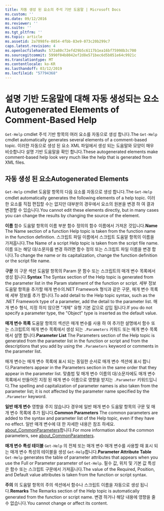 ```yaml
---
title: 자동 생성 된 요소의 주석 기반 도움말 | Microsoft Docs
ms.custom: ''
ms.date: 09/12/2016
ms.reviewer: ''
ms.suite: ''
ms.tgt_pltfrm: ''
ms.topic: article
ms.assetid: 2a7098fe-0854-4fbb-83e9-073c20b299c7
caps.latest.revision: 4
ms.openlocfilehash: 572a80c72efd29b5c6117b1ea16bf75998b3c700
ms.sourcegitcommit: 5990f04b8042ef2d8e571bec6d5b051e64c9921c
ms.translationtype: MT
ms.contentlocale: ko-KR
ms.lasthandoff: 03/12/2019
ms.locfileid: "57794368"
---
```

# <a name="autogenerated-elements-of-comment-based-help"></a><span data-ttu-id="245cf-102">설명 기반 도움말에 대해 자동 생성되는 요소</span><span class="sxs-lookup"><span data-stu-id="245cf-102">Autogenerated Elements of Comment-Based Help</span></span>

<span data-ttu-id="245cf-103">`Get-Help` cmdlet 주석 기반 항목의 여러 요소를 자동으로 생성 합니다.</span><span class="sxs-lookup"><span data-stu-id="245cf-103">The `Get-Help` cmdlet automatically generates several elements of a comment-based topic.</span></span> <span data-ttu-id="245cf-104">이러한 자동으로 생성 된 요소 XML 파일에서 생성 되는 도움말와 모양이 매우 비슷합니다 설명 기반 도움말을 확인 합니다.</span><span class="sxs-lookup"><span data-stu-id="245cf-104">These autogenerated elements make comment-based help look very much like the help that is generated from XML files.</span></span>

## <a name="autogenerated-elements"></a><span data-ttu-id="245cf-105">자동 생성 된 요소</span><span class="sxs-lookup"><span data-stu-id="245cf-105">Autogenerated Elements</span></span>

<span data-ttu-id="245cf-106">`Get-Help` cmdlet 도움말 항목의 다음 요소를 자동으로 생성 합니다.</span><span class="sxs-lookup"><span data-stu-id="245cf-106">The `Get-Help` cmdlet automatically generates the following elements of a help topic.</span></span> <span data-ttu-id="245cf-107">이러한 요소를 직접 편집할 수는 없지만 대부분의 경우에서 요소의 원본을 변경 하 여 결과 변경할 수 있습니다.</span><span class="sxs-lookup"><span data-stu-id="245cf-107">You cannot edit these elements directly, but in many cases you can change the results by changing the source of the element.</span></span>

<span data-ttu-id="245cf-108">**이름** 함수 도움말 항목의 이름 부분 함수 정의의 함수 이름에서 가져온 것입니다.</span><span class="sxs-lookup"><span data-stu-id="245cf-108">**Name** The Name section of a function Help topic is taken from the function name in the function definition.</span></span> <span data-ttu-id="245cf-109">스크립트 파일 이름에서 스크립트 도움말 항목의 이름을 가져옵니다.</span><span class="sxs-lookup"><span data-stu-id="245cf-109">The Name of a script Help topic is taken from the script file name.</span></span> <span data-ttu-id="245cf-110">이름 또는 해당 대/소문자를 변경 하려면 함수 정의 또는 스크립트 파일 이름을 변경 합니다.</span><span class="sxs-lookup"><span data-stu-id="245cf-110">To change the name or its capitalization, change the function definition or the script file name.</span></span>

<span data-ttu-id="245cf-111">**구문** 의 구문 섹션 도움말 항목의 Param 문 함수 또는 스크립트의 매개 변수 목록에서 생성 됩니다.</span><span class="sxs-lookup"><span data-stu-id="245cf-111">**Syntax** The Syntax section of the Help topic is generated from the parameter list in the Param statement of the function or script.</span></span> <span data-ttu-id="245cf-112">세부 정보 도움말 항목을 추가할 매개 변수의.NET Framework 형식과 같은 구문, 매개 변수 목록에 세부 정보를 추가 합니다.</span><span class="sxs-lookup"><span data-stu-id="245cf-112">To add detail to the Help topic syntax, such as the .NET Framework type of a parameter, add the detail to the parameter list.</span></span> <span data-ttu-id="245cf-113">매개 변수 형식, 지정 하지 않으면 "개체" 유형 기본 값으로 삽입 됩니다.</span><span class="sxs-lookup"><span data-stu-id="245cf-113">If you do not specify a parameter type, the "Object" type is inserted as the default value.</span></span>

<span data-ttu-id="245cf-114">**매개 변수 목록** 도움말 항목의 섹션은 매개 변수를 사용 하 여 추가한 설명에서 함수 또는 스크립트의 매개 변수 목록에서 생성 되는 `.Parameters` 키워드 또는 매개 변수 목록에서 설명 합니다.</span><span class="sxs-lookup"><span data-stu-id="245cf-114">**Parameter List** The Parameters section of the Help topic is generated from the parameter list in the function or script and from the descriptions that you add by using the `.Parameters` keyword or comments in the parameter list.</span></span>

<span data-ttu-id="245cf-115">매개 변수는 매개 변수 목록에 표시 되는 동일한 순서로 매개 변수 섹션에 표시 합니다.</span><span class="sxs-lookup"><span data-stu-id="245cf-115">Parameters appear in the Parameters section in the same order that they appear in the parameter list.</span></span> <span data-ttu-id="245cf-116">맞춤법 및 매개 변수 이름의 대/소문자에도 매개 변수 목록에서 만들어진 지정 된 매개 변수 이름으로 영향을 받지는 `.Parameter` 키워드입니다.</span><span class="sxs-lookup"><span data-stu-id="245cf-116">The spelling and capitalization of parameter names is also taken from the parameter list; it is not affected by the parameter name specified by the `.Parameter` keyword.</span></span>

<span data-ttu-id="245cf-117">**일반 매개 변수** 영향을 주지 않습니다 경우에 일반 매개 변수 도움말 항목의 구문 및 매개 변수 목록에 추가 됩니다.</span><span class="sxs-lookup"><span data-stu-id="245cf-117">**Common Parameters** The common parameters are added to the syntax and parameter list of the Help topic, even if they have no effect.</span></span> <span data-ttu-id="245cf-118">일반 매개 변수에 대 한 자세한 내용은 참조 하세요. [about_CommonParameters](/powershell/module/microsoft.powershell.core/about/about_commonparameters)합니다.</span><span class="sxs-lookup"><span data-stu-id="245cf-118">For more information about the common parameters, see [about_CommonParameters](/powershell/module/microsoft.powershell.core/about/about_commonparameters).</span></span>

<span data-ttu-id="245cf-119">**매개 변수 특성 테이블** 
 `Get-Help` 의 전체 또는 매개 변수 매개 변수를 사용할 때 표시 되는 매개 변수 특성의 테이블을 생성 `Get-Help`합니다.</span><span class="sxs-lookup"><span data-stu-id="245cf-119">**Parameter Attribute Table**
`Get-Help` generates the table of parameter attributes that appears when you use the Full or Parameter parameter of `Get-Help`.</span></span> <span data-ttu-id="245cf-120">필수 값, 위치 및 기본 값 특성은 함수 또는 스크립트 구문에서 가져옵니다.</span><span class="sxs-lookup"><span data-stu-id="245cf-120">The value of the Required, Position, and Default value attributes is taken from the function or script syntax.</span></span>

<span data-ttu-id="245cf-121">**주의** 의 도움말 항목의 주의 섹션에서 함수나 스크립트 이름을 자동으로 생성 됩니다.</span><span class="sxs-lookup"><span data-stu-id="245cf-121">**Remarks** The Remarks section of the Help topic is automatically generated from the function or script name.</span></span> <span data-ttu-id="245cf-122">변경 하거나 해당 내용에 영향을 줄 수 없습니다.</span><span class="sxs-lookup"><span data-stu-id="245cf-122">You cannot change or affect its content.</span></span>
